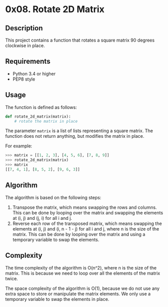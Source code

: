 # 0x08. Rotate 2D Matrix

## Description

This project contains a function that rotates a square matrix 90 degrees clockwise in place.

## Requirements

- Python 3.4 or higher
- PEP8 style

## Usage

The function is defined as follows:

```python
def rotate_2d_matrix(matrix):
    # rotate the matrix in place
```

The parameter `matrix` is a list of lists representing a square matrix. The function does not return anything, but modifies the matrix in place.

For example:

```python
>>> matrix = [[1, 2, 3], [4, 5, 6], [7, 8, 9]]
>>> rotate_2d_matrix(matrix)
>>> matrix
[[7, 4, 1], [8, 5, 2], [9, 6, 3]]
```

## Algorithm

The algorithm is based on the following steps:

1. Transpose the matrix, which means swapping the rows and columns. This can be done by looping over the matrix and swapping the elements at (i, j) and (j, i) for all i and j.
2. Reverse each row of the transposed matrix, which means swapping the elements at (i, j) and (i, n - 1 - j) for all i and j, where n is the size of the matrix. This can be done by looping over the matrix and using a temporary variable to swap the elements.

## Complexity

The time complexity of the algorithm is O(n^2), where n is the size of the matrix. This is because we need to loop over all the elements of the matrix twice.

The space complexity of the algorithm is O(1), because we do not use any extra space to store or manipulate the matrix elements. We only use a temporary variable to swap the elements in place.
